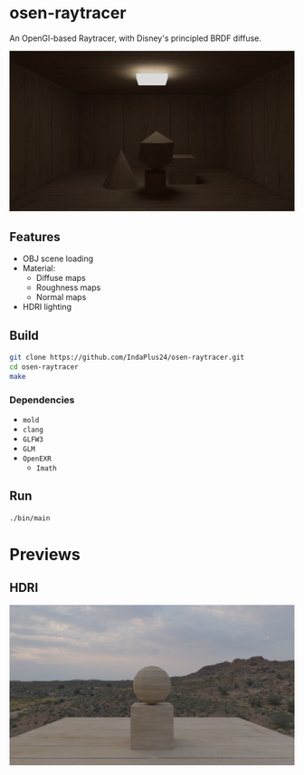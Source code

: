 # osen-raytracer

An OpenGl-based Raytracer, with Disney's principled BRDF diffuse.

![preview](./preview.png)

## Features

- OBJ scene loading
- Material:
    - Diffuse maps
    - Roughness maps
    - Normal maps
- HDRI lighting

## Build

```bash
git clone https://github.com/IndaPlus24/osen-raytracer.git
cd osen-raytracer
make
```

### Dependencies

- `mold`
- `clang`
- `GLFW3`
- `GLM`
- `OpenEXR`
    - `Imath`

## Run

```bash
./bin/main
```

# Previews

## HDRI

![hdri-preview](./hdri-preview.png)
